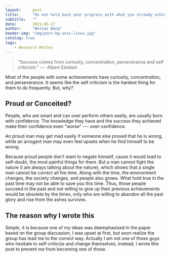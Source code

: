 ```yaml
---
layout:     post
title:      "Do not hold back your progress with what you already achieved"
subtitle:   ""
date:       2021-05-17 
author:     "Weitao Wang"
header-img: "img/post-bg-unix-linux.jpg"
catalog: true
tags:
    - Research Mottos
---
```


> "Success comes from curiosity, concentration, perseverance and self criticism." --- Albert Einstein

Most of the people with some achievements have curiosity, concentration, and perseverance. It seems like the self criticism is the hardest thing for them to do frequently. But, why?

## Proud or Conceited?

People, who are smart and can over perform others easily, are usually born with confidence. The knowledge they have and the success they achieved make their confidence even "worse" --- over-confidence.

An proud man may get mad easily if someone else proved that he is wrong, while an arrogant man may even feel upsets when he find himself to be wrong.

Because proud people don't want to negate himself, cause it would lead to self-doubt, the most painful things for them. But a man cannot fight the nature (I am always talking about the nature), which shows that a single man cannot be correct all the time. Along with the time, the environment changes, the society changes, and people also grows. What hold true in the past time may not be able to save you this time. Thus, those people succeed in the past and not willing to give up their previous achievements would be obsolete by the times, only who are willing to abandon all the past glory and rise from the ashes survives.

## The reason why I wrote this

Simple, it is because one of my ideas was deemphasized in the paper based on the group discussion, I was upset at first, but soon realize the group has lead me to the correct way. Actually I am not one of those guys who hesitate to self-criticize and change themselves, instead, I wrote this post to prevent me from becoming one of those.
